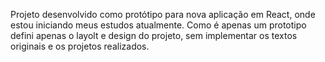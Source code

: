 Projeto desenvolvido como protótipo para nova aplicação em React, onde estou iniciando meus estudos atualmente.
Como é apenas um prototipo defini apenas o layolt e design do projeto, sem implementar os textos originais e os projetos realizados.